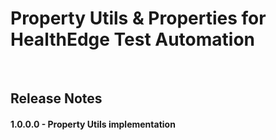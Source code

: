 # Property Utils & Properties for HealthEdge Test Automation




<br>

## Release Notes

#### 1.0.0.0 - Property Utils implementation

#### 